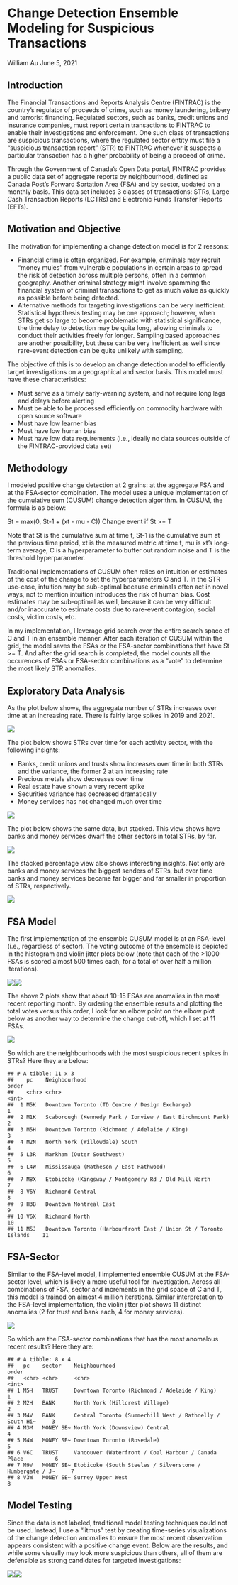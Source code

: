 Change Detection Ensemble Modeling for Suspicious Transactions
================
William Au
June 5, 2021

## Introduction

The Financial Transactions and Reports Analysis Centre (FINTRAC) is the
country’s regulator of proceeds of crime, such as money laundering,
bribery and terrorist financing. Regulated sectors, such as banks,
credit unions and insurance companies, must report certain transactions
to FINTRAC to enable their investigations and enforcement. One such
class of transactions are suspicious transactions, where the regulated
sector entity must file a “suspicious transaction report” (STR) to
FINTRAC whenever it suspects a particular transaction has a higher
probability of being a proceed of crime.

Through the Government of Canada’s Open Data portal, FINTRAC provides a
public data set of aggregate reports by neighbourhood, defined as Canada
Post’s Forward Sortation Area (FSA) and by sector, updated on a monthly
basis. This data set includes 3 classes of transactions: STRs, Large
Cash Transaction Reports (LCTRs) and Electronic Funds Transfer Reports
(EFTs).

## Motivation and Objective

The motivation for implementing a change detection model is for 2
reasons:

  - Financial crime is often organized. For example, criminals may
    recruit “money mules” from vulnerable populations in certain areas
    to spread the risk of detection across multiple persons, often in a
    common geography. Another criminal strategy might involve spamming
    the financial system of criminal transactions to get as much value
    as quickly as possible before being detected.
  - Alternative methods for targeting investigations can be very
    inefficient. Statistical hypothesis testing may be one approach;
    however, when STRs get so large to become problematic with
    statistical significance, the time delay to detection may be quite
    long, allowing criminals to conduct their activities freely for
    longer. Sampling based approaches are another possibility, but these
    can be very inefficient as well since rare-event detection can be
    quite unlikely with sampling.

The objective of this is to develop an change detection model to
efficiently target investigations on a geographical and sector basis.
This model must have these characteristics:

  - Must serve as a timely early-warning system, and not require long
    lags and delays before alerting
  - Must be able to be processed efficiently on commodity hardware with
    open source software
  - Must have low learner bias
  - Must have low human bias
  - Must have low data requirements (i.e., ideally no data sources
    outside of the FINTRAC-provided data set)

## Methodology

I modeled positive change detection at 2 grains: at the aggregate FSA
and at the FSA-sector combination. The model uses a unique
implementation of the cumulative sum (CUSUM) change detection algorithm.
In CUSUM, the formula is as below:

St = max(0, St-1 + (xt - mu - C)) Change event if St \>= T

Note that St is the cumulative sum at time t, St-1 is the cumulative sum
at the previous time period, xt is the measured metric at time t, mu is
xt’s long-term average, C is a hyperparameter to buffer out random noise
and T is the threshold hyperparameter.

Traditional implementations of CUSUM often relies on intuition or
estimates of the cost of the change to set the hyperparameters C and T.
In the STR use-case, intuition may be sub-optimal because criminals
often act in novel ways, not to mention intuition introduces the risk of
human bias. Cost estimates may be sub-optimal as well, because it can be
very difficult and/or inaccurate to estimate costs due to rare-event
contagion, social costs, victim costs, etc.

In my implementation, I leverage grid search over the entire search
space of C and T in an ensemble manner. After each iteration of CUSUM
within the grid, the model saves the FSAs or the FSA-sector combinations
that have St \>= T. And after the grid search is completed, the model
counts all the occurences of FSAs or FSA-sector combinations as a “vote”
to determine the most likely STR anomalies.

## Exploratory Data Analysis

As the plot below shows, the aggregate number of STRs increases over
time at an increasing rate. There is fairly large spikes in 2019 and
2021.

![](detect_str_chg_files/figure-gfm/eda1-1.png)<!-- -->

The plot below shows STRs over time for each activity sector, with the
following insights:

  - Banks, credit unions and trusts show increases over time in both
    STRs and the variance, the former 2 at an increasing rate
  - Precious metals show decreases over time
  - Real estate have shown a very recent spike
  - Securities variance has decreased dramatically
  - Money services has not changed much over time

![](detect_str_chg_files/figure-gfm/eda2-1.png)<!-- -->

The plot below shows the same data, but stacked. This view shows have
banks and money services dwarf the other sectors in total STRs, by far.

![](detect_str_chg_files/figure-gfm/eda3-1.png)<!-- -->

The stacked percentage view also shows interesting insights. Not only
are banks and money services the biggest senders of STRs, but over time
banks and money services became far bigger and far smaller in proportion
of STRs, respectively.

![](detect_str_chg_files/figure-gfm/eda4-1.png)<!-- -->

## FSA Model

The first implementation of the ensemble CUSUM model is at an FSA-level
(i.e., regardless of sector). The voting outcome of the ensemble is
depicted in the histogram and violin jitter plots below (note that each
of the \>1000 FSAs is scored almost 500 times each, for a total of over
half a million iterations).

![](detect_str_chg_files/figure-gfm/fsa-1.png)<!-- -->![](detect_str_chg_files/figure-gfm/fsa-2.png)<!-- -->

The above 2 plots show that about 10-15 FSAs are anomalies in the most
recent reporting month. By ordering the ensemble results and plotting
the total votes versus this order, I look for an elbow point on the
elbow plot below as another way to determine the change cut-off, which I
set at 11 FSAs.

![](detect_str_chg_files/figure-gfm/fsa2-1.png)<!-- -->

So which are the neighbourhoods with the most suspicious recent spikes
in STRs? Here they are below:

    ## # A tibble: 11 x 3
    ##    pc    Neighbourhood                                                    order
    ##    <chr> <chr>                                                            <int>
    ##  1 M5K   Downtown Toronto (TD Centre / Design Exchange)                       1
    ##  2 M1K   Scaborough (Kennedy Park / Ionview / East Birchmount Park)           2
    ##  3 M5H   Downtown Toronto (Richmond / Adelaide / King)                        3
    ##  4 M2N   North York (Willowdale) South                                        4
    ##  5 L3R   Markham (Outer Southwest)                                            5
    ##  6 L4W   Mississauga (Matheson / East Rathwood)                               6
    ##  7 M8X   Etobicoke (Kingsway / Montgomery Rd / Old Mill North                 7
    ##  8 V6Y   Richmond Central                                                     8
    ##  9 H3B   Downtown Montreal East                                               9
    ## 10 V6X   Richmond North                                                      10
    ## 11 M5J   Downtown Toronto (Harbourfront East / Union St / Toronto Islands    11

## FSA-Sector

Similar to the FSA-level model, I implemented ensemble CUSUM at the
FSA-sector level, which is likely a more useful tool for investigation.
Across all combinations of FSA, sector and increments in the grid space
of C and T, this model is trained on almost 4 million iterations.
Similar interpretation to the FSA-level implementation, the violin
jitter plot shows 11 distinct anomalies (2 for trust and bank each, 4
for money services).

![](detect_str_chg_files/figure-gfm/sector-1.png)<!-- -->

So which are the FSA-sector combinations that has the most anomalous
recent results? Here they are:

    ## # A tibble: 8 x 4
    ##   pc    sector    Neighbourhood                                            order
    ##   <chr> <chr>     <chr>                                                    <int>
    ## 1 M5H   TRUST     Downtown Toronto (Richmond / Adelaide / King)                1
    ## 2 M2H   BANK      North York (Hillcrest Village)                               2
    ## 3 M4V   BANK      Central Toronto (Summerhill West / Rathnelly / South Hi~     3
    ## 4 M3M   MONEY SE~ North York (Downsview) Central                               4
    ## 5 M4W   MONEY SE~ Downtown Toronto (Rosedale)                                  5
    ## 6 V6C   TRUST     Vancouver (Waterfront / Coal Harbour / Canada Place          6
    ## 7 M9V   MONEY SE~ Etobicoke (South Steeles / Silverstone / Humbergate / J~     7
    ## 8 V3W   MONEY SE~ Surrey Upper West                                            8

## Model Testing

Since the data is not labeled, traditional model testing techniques
could not be used. Instead, I use a “litmus” test by creating
time-series visualizations of the change detection anomalies to ensure
the most recent observation appears consistent with a positive change
event. Below are the results, and while some visually may look more
suspicious than others, all of them are defensible as strong candidates
for targeted investigations:

![](detect_str_chg_files/figure-gfm/test-1.png)<!-- -->![](detect_str_chg_files/figure-gfm/test-2.png)<!-- -->
